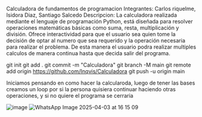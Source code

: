 Calculadora de fundamentos de programacion
Integrantes: Carlos riquelme, Isidora Diaz, Santiago Salcedo
Descripcion: La calculadora realizada mediante el lenguaje de programación Python, está diseñada para resolver operaciones matemáticas básicas como suma, resta, multiplicación y división. Ofrece interactividad para que el usuario sea quien tome la decisión de optar al numero que sea requerido y la operación necesaria para realizar el problema. De esta manera el usuario podra realizar multiples calculos de manera continua hasta que decida salir del programa.

git init
git add .
git commit -m "Calculadora"
git branch -M main
git remote add origin https://github.com/Inqvis/Calculadora
git push -u origin main

Iniciamos pensando en como hacer la calcularoda, luego de tener las bases creamos un loop por si la persona quisiera continuar haciendo otras operaciones, y si no quiere el programa se cerraria

![image](https://github.com/user-attachments/assets/61348444-e283-49eb-afed-8c60617d02b5)
![WhatsApp Image 2025-04-03 at 16 15 09](https://github.com/user-attachments/assets/726458d8-1db5-4f3c-b626-fdd997bd7610)

